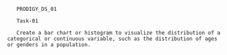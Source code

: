        PRODIGY_DS_01

       Task-01
        
       Create a bar chart or histogram to visualize the distribution of a categorical or continuous variable, such as the distribution of ages or genders in a population.
